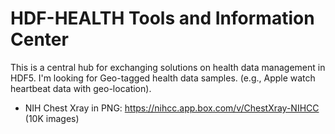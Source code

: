 # HDF-HEALTH Tools and Information Center

This is a central hub for exchanging solutions on health data management in HDF5.
I'm looking for Geo-tagged health data samples. (e.g., Apple watch heartbeat data with geo-location).


* NIH Chest Xray in PNG: https://nihcc.app.box.com/v/ChestXray-NIHCC (10K images)
